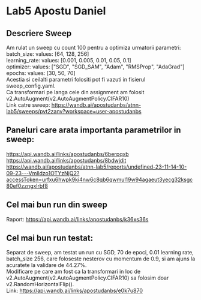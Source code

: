# Lab5 Apostu Daniel

## Descriere Sweep
Am rulat un sweep cu count 100 pentru a optimiza urmatorii parametri:  
  batch_size: values: [64, 128, 256]  
  learning_rate: values: [0.001, 0.005, 0.01, 0.05, 0.1]  
  optimizer: values: ["SGD", "SGD_SAM", "Adam", "RMSProp", "AdaGrad"]  
  epochs: values: [30, 50, 70]  
  Acestia si ceilalti parametri folositi pot fi vazuti in fisierul sweep_config.yaml.  
  Ca transformari pe langa cele din assignment am folosit v2.AutoAugment(v2.AutoAugmentPolicy.CIFAR10)  
Link catre sweep: https://wandb.ai/apostudanbs/atnn-lab5/sweeps/pvt2zanv?workspace=user-apostudanbs
## Paneluri care arata importanta parametrilor in sweep:
https://api.wandb.ai/links/apostudanbs/6berpqxb
https://api.wandb.ai/links/apostudanbs/8bdwjdit
https://wandb.ai/apostudanbs/atnn-lab5/reports/undefined-23-11-14-10-09-23---Vmlldzo1OTYzNjQ2?accessToken=urfxu6hwpk9ki4nw6c8qb6qwmul19w94agaeut3yecg32ksgc80ef0zzngxlrbf8

## Cel mai bun run din sweep
Raport: https://api.wandb.ai/links/apostudanbs/k36xs36s

## Cel mai bun run testat:
Separat de sweep, am testat un run cu SGD, 70 de epoci, 0.01 learning rate, batch_size 256, care foloseste nesterov cu momentum de 0.9,
si am ajuns la acuratete la validare de 44.27%.  
Modificare pe care am fost ca la transformari in loc de v2.AutoAugment(v2.AutoAugmentPolicy.CIFAR10) sa folosim doar v2.RandomHorizontalFlip().  
Link: https://api.wandb.ai/links/apostudanbs/e0k7u870